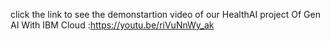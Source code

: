 click the link to see the demonstartion video of our HealthAI project Of Gen AI With IBM Cloud :https://youtu.be/riVuNnWy_ak
